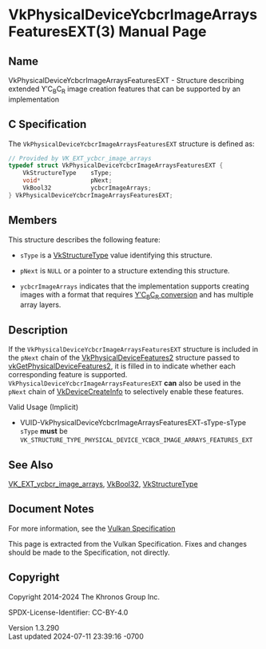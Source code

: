 # VkPhysicalDeviceYcbcrImageArraysFeaturesEXT(3) Manual Page

## Name

VkPhysicalDeviceYcbcrImageArraysFeaturesEXT - Structure describing
extended Y′C<sub>B</sub>C<sub>R</sub> image creation features that can
be supported by an implementation



## <a href="#_c_specification" class="anchor"></a>C Specification

The `VkPhysicalDeviceYcbcrImageArraysFeaturesEXT` structure is defined
as:

``` c
// Provided by VK_EXT_ycbcr_image_arrays
typedef struct VkPhysicalDeviceYcbcrImageArraysFeaturesEXT {
    VkStructureType    sType;
    void*              pNext;
    VkBool32           ycbcrImageArrays;
} VkPhysicalDeviceYcbcrImageArraysFeaturesEXT;
```

## <a href="#_members" class="anchor"></a>Members

This structure describes the following feature:

- `sType` is a [VkStructureType](https://registry.khronos.org/vulkan/specs/1.3-extensions/man/html/VkStructureType.html) value identifying
  this structure.

- `pNext` is `NULL` or a pointer to a structure extending this
  structure.

- <span id="features-ycbcrImageArrays"></span> `ycbcrImageArrays`
  indicates that the implementation supports creating images with a
  format that requires <a
  href="https://registry.khronos.org/vulkan/specs/1.3-extensions/html/vkspec.html#formats-requiring-sampler-ycbcr-conversion"
  target="_blank" rel="noopener">Y′C<sub>B</sub>C<sub>R</sub>
  conversion</a> and has multiple array layers.

## <a href="#_description" class="anchor"></a>Description

If the `VkPhysicalDeviceYcbcrImageArraysFeaturesEXT` structure is
included in the `pNext` chain of the
[VkPhysicalDeviceFeatures2](https://registry.khronos.org/vulkan/specs/1.3-extensions/man/html/VkPhysicalDeviceFeatures2.html) structure
passed to
[vkGetPhysicalDeviceFeatures2](https://registry.khronos.org/vulkan/specs/1.3-extensions/man/html/vkGetPhysicalDeviceFeatures2.html), it is
filled in to indicate whether each corresponding feature is supported.
`VkPhysicalDeviceYcbcrImageArraysFeaturesEXT` **can** also be used in
the `pNext` chain of [VkDeviceCreateInfo](https://registry.khronos.org/vulkan/specs/1.3-extensions/man/html/VkDeviceCreateInfo.html) to
selectively enable these features.

Valid Usage (Implicit)

- <a href="#VUID-VkPhysicalDeviceYcbcrImageArraysFeaturesEXT-sType-sType"
  id="VUID-VkPhysicalDeviceYcbcrImageArraysFeaturesEXT-sType-sType"></a>
  VUID-VkPhysicalDeviceYcbcrImageArraysFeaturesEXT-sType-sType  
  `sType` **must** be
  `VK_STRUCTURE_TYPE_PHYSICAL_DEVICE_YCBCR_IMAGE_ARRAYS_FEATURES_EXT`

## <a href="#_see_also" class="anchor"></a>See Also

[VK_EXT_ycbcr_image_arrays](https://registry.khronos.org/vulkan/specs/1.3-extensions/man/html/VK_EXT_ycbcr_image_arrays.html),
[VkBool32](https://registry.khronos.org/vulkan/specs/1.3-extensions/man/html/VkBool32.html), [VkStructureType](https://registry.khronos.org/vulkan/specs/1.3-extensions/man/html/VkStructureType.html)

## <a href="#_document_notes" class="anchor"></a>Document Notes

For more information, see the <a
href="https://registry.khronos.org/vulkan/specs/1.3-extensions/html/vkspec.html#VkPhysicalDeviceYcbcrImageArraysFeaturesEXT"
target="_blank" rel="noopener">Vulkan Specification</a>

This page is extracted from the Vulkan Specification. Fixes and changes
should be made to the Specification, not directly.

## <a href="#_copyright" class="anchor"></a>Copyright

Copyright 2014-2024 The Khronos Group Inc.

SPDX-License-Identifier: CC-BY-4.0

Version 1.3.290  
Last updated 2024-07-11 23:39:16 -0700
